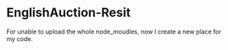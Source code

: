 # EnglishAuction-Resit
For unable to upload the whole node_moudles, now I create a new place for my code.
